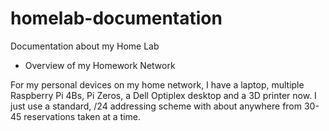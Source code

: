 # homelab-documentation
Documentation about my Home Lab

- Overview of my Homework Network
  
For my personal devices on my home network, I have a laptop, multiple Raspberry Pi 4Bs, Pi Zeros, a Dell Optiplex desktop and a 3D printer now.
I just use a standard, /24 addressing scheme with about anywhere from 30-45 reservations taken at a time.
